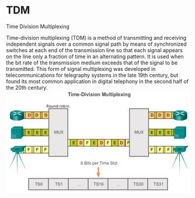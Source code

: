 # TDM


Time Division Multiplexing

Time-division multiplexing (TDM) is a method of transmitting and
receiving independent signals over a common signal path by means of
synchronized switches at each end of the transmission line so that each
signal appears on the line only a fraction of time in an alternating
pattern. It is used when the bit rate of the transmission medium exceeds
that of the signal to be transmitted. This form of signal multiplexing
was developed in telecommunications for telegraphy systems in the late
19th century, but found its most common application in digital telephony
in the second half of the 20th century.\
![](./images/15009056.png?width=480)

